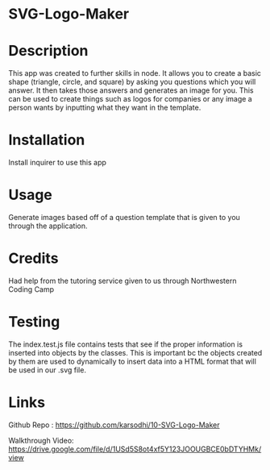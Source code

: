# SVG-Logo-Maker

# Description
 This app was created to further skills in node.  It allows you to create a basic shape (triangle, circle, and square) by asking you questions which you will answer.  It then takes those answers and generates an image for you.  This can be used to create things such as logos for companies or any image a person wants by inputting what they want in the template.

# Installation

Install inquirer to use this app

# Usage

Generate images based off of a question template that is given to you through the application.

# Credits
 Had help from the tutoring service given to us through Northwestern Coding Camp

# Testing

The index.test.js file contains tests that see if the proper information is inserted into objects by the classes. This is important bc the objects created by them are used to dynamically to insert data into a HTML format that will be used in our .svg file.

 # Links

 Github Repo : https://github.com/karsodhi/10-SVG-Logo-Maker

 Walkthrough Video: https://drive.google.com/file/d/1USd5S8ot4xf5Y123JOOUGBCE0bDTYHMk/view
 